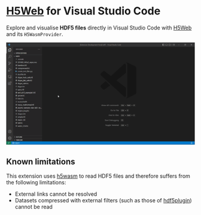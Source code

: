 # [H5Web](https://h5web.panosc.eu/) for Visual Studio Code

Explore and visualise **HDF5 files** directly in Visual Studio Code with
[H5Web](https://h5web.panosc.eu/) and its `H5WasmProvider`.

![GIF recording](./assets/vscode-h5web.gif)

## Known limitations

This extension uses [h5wasm](https://github.com/usnistgov/h5wasm) to read HDF5
files and therefore suffers from the following limitations:

- External links cannot be resolved
- Datasets compressed with external filters (such as those of
  [hdf5plugin](https://github.com/silx-kit/hdf5plugin)) cannot be read
